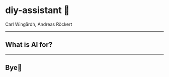 <!-- classes: talk -->

# diy-assistant 🤖

Carl Wingårdh, Andreas Röckert

---
<!-- classes: talk -->

## What is AI for?

<!-- - ✍️ Cheating on homework -->

---

## Bye👋
